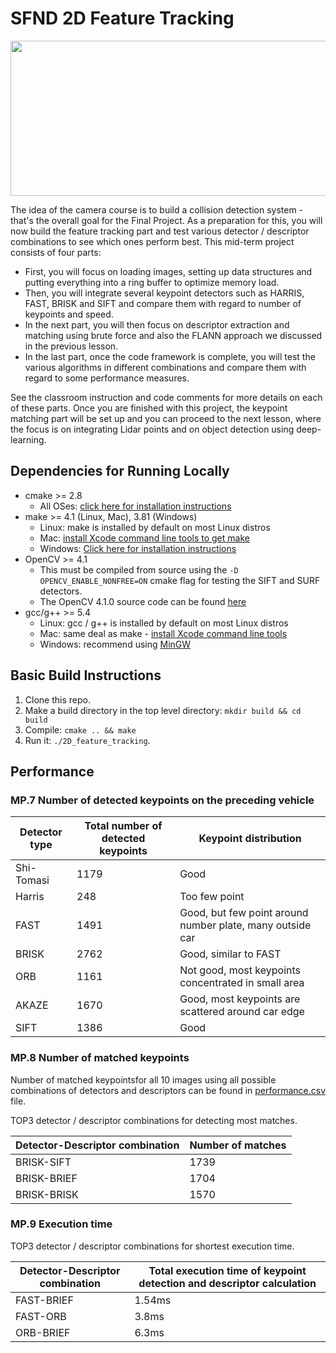 # SFND 2D Feature Tracking

<img src="images/keypoints.png" width="820" height="248" />

The idea of the camera course is to build a collision detection system - that's the overall goal for the Final Project. As a preparation for this, you will now build the feature tracking part and test various detector / descriptor combinations to see which ones perform best. This mid-term project consists of four parts:

* First, you will focus on loading images, setting up data structures and putting everything into a ring buffer to optimize memory load. 
* Then, you will integrate several keypoint detectors such as HARRIS, FAST, BRISK and SIFT and compare them with regard to number of keypoints and speed. 
* In the next part, you will then focus on descriptor extraction and matching using brute force and also the FLANN approach we discussed in the previous lesson. 
* In the last part, once the code framework is complete, you will test the various algorithms in different combinations and compare them with regard to some performance measures. 

See the classroom instruction and code comments for more details on each of these parts. Once you are finished with this project, the keypoint matching part will be set up and you can proceed to the next lesson, where the focus is on integrating Lidar points and on object detection using deep-learning. 

## Dependencies for Running Locally
* cmake >= 2.8
  * All OSes: [click here for installation instructions](https://cmake.org/install/)
* make >= 4.1 (Linux, Mac), 3.81 (Windows)
  * Linux: make is installed by default on most Linux distros
  * Mac: [install Xcode command line tools to get make](https://developer.apple.com/xcode/features/)
  * Windows: [Click here for installation instructions](http://gnuwin32.sourceforge.net/packages/make.htm)
* OpenCV >= 4.1
  * This must be compiled from source using the `-D OPENCV_ENABLE_NONFREE=ON` cmake flag for testing the SIFT and SURF detectors.
  * The OpenCV 4.1.0 source code can be found [here](https://github.com/opencv/opencv/tree/4.1.0)
* gcc/g++ >= 5.4
  * Linux: gcc / g++ is installed by default on most Linux distros
  * Mac: same deal as make - [install Xcode command line tools](https://developer.apple.com/xcode/features/)
  * Windows: recommend using [MinGW](http://www.mingw.org/)

## Basic Build Instructions

1. Clone this repo.
2. Make a build directory in the top level directory: `mkdir build && cd build`
3. Compile: `cmake .. && make`
4. Run it: `./2D_feature_tracking`.

## Performance

### MP.7 Number of detected keypoints on the preceding vehicle

| Detector type | Total number of detected keypoints | Keypoint distribution |
| ------------- | ------------- | ------------- |
| Shi-Tomasi  | 1179 | Good |
| Harris  | 248 | Too few point |
| FAST  | 1491 | Good, but few point around number plate, many outside car | 
| BRISK  | 2762 | Good, similar to FAST | 
| ORB  | 1161 | Not good, most keypoints concentrated in small area | 
| AKAZE  | 1670 | Good, most keypoints are scattered around car edge | 
| SIFT  | 1386 | Good |

### MP.8 Number of matched keypoints 

Number of matched keypointsfor all 10 images using all possible combinations of detectors and descriptors can be found in [performance.csv](performance.csv) file.

TOP3 detector / descriptor combinations for detecting most matches.

| Detector-Descriptor combination | Number of matches |
| ------------- | ------------- |
| BRISK-SIFT  | 1739 |
| BRISK-BRIEF  | 1704 |
| BRISK-BRISK  | 1570 |

### MP.9 Execution time

TOP3 detector / descriptor combinations for shortest execution time.

| Detector-Descriptor combination | Total execution time of keypoint detection and descriptor calculation |
| ------------- | ------------- |
| FAST-BRIEF  | 1.54ms |
| FAST-ORB  | 3.8ms |
| ORB-BRIEF  | 6.3ms |




